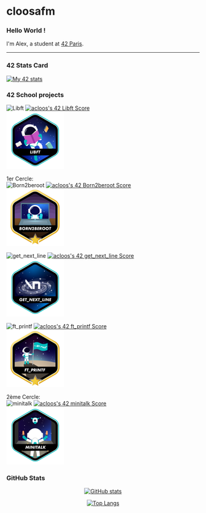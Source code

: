 # cloosafm

### Hello World !

I'm Alex, a student at [42 Paris](https://42.fr/en/homepage/).

---

### 42 Stats Card

[![My 42 stats](https://badge42.vercel.app/api/v2/cl8llmf4200060hmkt4qtrpqm/stats?cursusId=21&coalitionId=45)](https://github.com/JaeSeoKim/badge42)


### 42 School projects


![Libft](https://gitlab.com/42_cursus1/libft_42.git)
[![acloos's 42 Libft Score](https://badge42.vercel.app/api/v2/cl8llmf4200060hmkt4qtrpqm/project/2580603)](https://github.com/JaeSeoKim/badge42)  
![Libft badge](https://github.com/cloosafm/cloosafm/blob/main/42_badges/libfte.png)  

1er Cercle:  
![Born2beroot](https://gitlab.com/42_cursus1/Born2beroot.git)
[![acloos's 42 Born2beroot Score](https://badge42.vercel.app/api/v2/cl8llmf4200060hmkt4qtrpqm/project/2613559)](https://github.com/JaeSeoKim/badge42)  
![B2R badge](https://github.com/cloosafm/cloosafm/blob/main/42_badges/born2berootm.png)  

![get_next_line](https://gitlab.com/42_cursus1/get_next_line.git)
[![acloos's 42 get_next_line Score](https://badge42.vercel.app/api/v2/cl8llmf4200060hmkt4qtrpqm/project/2613557)](https://github.com/JaeSeoKim/badge42)  
![GNL badge](https://github.com/cloosafm/cloosafm/blob/main/42_badges/get_next_linee.png)  

![ft_printf](https://gitlab.com/42_cursus1/ft_printf)
[![acloos's 42 ft_printf Score](https://badge42.vercel.app/api/v2/cl8llmf4200060hmkt4qtrpqm/project/2613558)](https://github.com/JaeSeoKim/badge42)  
![ft_printf badge](https://github.com/cloosafm/cloosafm/blob/main/42_badges/ft_printfm.png)  

  
2ème Cercle:  
![minitalk](https://gitlab.com/42_cursus1/minitalk)
[![acloos's 42 minitalk Score](https://badge42.vercel.app/api/v2/cl8llmf4200060hmkt4qtrpqm/project/2854924)](https://github.com/JaeSeoKim/badge42)  
![minitalk badge](https://github.com/cloosafm/cloosafm/blob/main/42_badges/minitalke.png)  


<!---

syntax:
![project name](gitlab)
JaeSeoKim vercel badge {followed by 2 spaces for return carriage}
![badge icon] (https://github.com/cloosafm/cloosafm/blob/main/42_badges/BADGE-ICON.png)) {followed by 2 spaces for return carriage}



Badges

git repo for dynamic badges:
https://github.com/JaeSeoKim/badge42

basic icons:
![so_long badge](https://github.com/cloosafm/cloosafm/blob/main/42_badges/so_longe.png)
![push_swap](https://github.com/cloosafm/cloosafm/blob/main/42_badges/push_swape.png)

![minishell](https://github.com/cloosafm/cloosafm/blob/main/42_badges/minishelle.png)
![philosophers](https://github.com/cloosafm/cloosafm/blob/main/42_badges/philosopherse.png)


![netpractice badge](https://github.com/cloosafm/cloosafm/blob/main/42_badges/netpracticee.png)
![mini_rt badge](https://github.com/cloosafm/cloosafm/blob/main/42_badges/minirte.png)
![CPP badge](https://github.com/cloosafm/cloosafm/blob/main/42_badges/cppe.png)

![webserv badge](https://github.com/cloosafm/cloosafm/blob/main/42_badges/webserve.png)
![ft_irc badge](https://github.com/cloosafm/cloosafm/blob/main/42_badges/ft_irce.png)
![inception badge](https://github.com/cloosafm/cloosafm/blob/main/42_badges/inceptione.png)
![ft_containers badge](https://github.com/cloosafm/cloosafm/blob/main/42_badges/so_ft_containerslonge.png)

![ft_transcendance badge](https://github.com/cloosafm/cloosafm/blob/main/42_badges/ft_transcendencee.png.png)


--->

### GitHub Stats

<div align="center">

[![GitHub stats](https://github-readme-stats.vercel.app/api?username=cloosafm&show_icons=true&hide_rank=true&theme=github_dark&hide=issues&hide_title=true)](https://github.com/anuraghazra/github-readme-stats)

[![Top Langs](https://github-readme-stats.vercel.app/api/top-langs/?username=cloosafm&theme=github_dark&hide_title=true&count_private=true)](https://github.com/anuraghazra/github-readme-stats)




</div>


<!---
[![Top Langs](https://github-readme-stats.vercel.app/api/top-langs/?username=acloos&hide=java,html,css&layout=compact&theme=tokyonight&hide_title=false)](https://github.com/anuraghazra/github-readme-stats)

[![acloos's GitHub stats](https://github-readme-stats.vercel.app/api?username=acloos&theme=tokyonight&show_icons=true&hide_rank=true&hide=issues&hide_title=true)]

(https://github.com/anuraghazra/github-readme-stats)

https://www.sitepoint.com/github-profile-readme/

https://www.sitepoint.com/github-profile-readme/
-->
